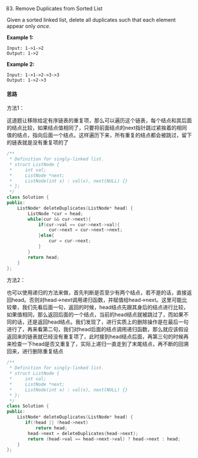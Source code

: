 83. Remove Duplicates from Sorted List

Given a sorted linked list, delete all duplicates such that each element appear only *once*.

**Example 1:**

```
Input: 1->1->2
Output: 1->2
```

**Example 2:**

```
Input: 1->1->2->3->3
Output: 1->2->3
```

#### 思路

方法1：

这道题让移除给定有序链表的重复项，那么可以遍历这个链表，每个结点和其后面的结点比较，如果结点值相同了，只要将前面结点的next指针跳过紧挨着的相同值的结点，指向后面一个结点。这样遍历下来，所有重复的结点都会被跳过，留下的链表就是没有重复项的了

```C++
/**
 * Definition for singly-linked list.
 * struct ListNode {
 *     int val;
 *     ListNode *next;
 *     ListNode(int x) : val(x), next(NULL) {}
 * };
 */
class Solution {
public:
    ListNode* deleteDuplicates(ListNode* head) {
        ListNode *cur = head;
        while(cur && cur->next){
            if(cur->val == cur->next->val){
                cur->next = cur->next->next;
            }else{
                cur = cur->next;
            }
        }
        return head;
    }
};
```

方法2：

也可以使用递归的方法来做，首先判断是否至少有两个结点，若不是的话，直接返回head。否则对head->next调用递归函数，并赋值给head->next。这里可能比较晕，我们先看后面一句，返回的时候，head结点先跟其身后的结点进行比较，如果值相同，那么返回后面的一个结点，当前的head结点就被跳过了，而如果不同的话，还是返回head结点。我们发现了，进行实质上的删除操作是在最后一句进行了，再来看第二句，我们对head后面的结点调用递归函数，那么就应该假设返回来的链表就已经没有重复项了，此时接到head结点后面，再第三句的时候再来检查一下head是否又重复了，实际上递归一直走到了末尾结点，再不断的回溯回来，进行删除重复结点

```c++
/**
 * Definition for singly-linked list.
 * struct ListNode {
 *     int val;
 *     ListNode *next;
 *     ListNode(int x) : val(x), next(NULL) {}
 * };
 */
class Solution {
public:
    ListNode* deleteDuplicates(ListNode* head) {
       if(!head || !head->next)
           return head;
        head->next = deleteDuplicates(head->next);
        return (head->val == head->next->val) ? head->next : head;
    }
};
```



